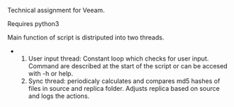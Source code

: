 Technical assignment for Veeam.

Requires python3

Main function of script is distriputed into two threads.
* 1. User input thread: Constant loop which checks for user input. Command are described at the start of the script or can be accesed with -h or help.
  2. Sync thread: periodicaly calculates and compares md5 hashes of files in source and replica folder. Adjusts replica based on source and logs the actions.
